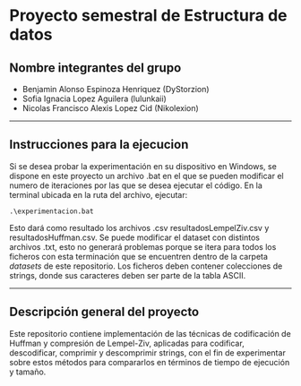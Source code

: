 # Proyecto semestral de Estructura de datos

## Nombre integrantes del grupo
- Benjamin Alonso Espinoza Henriquez (DyStorzion)
- Sofia Ignacia Lopez Aguilera (lulunkaii)
- Nicolas Francisco Alexis Lopez Cid (Nikolexion)
---
## Instrucciones para la ejecucion
Si se desea probar la experimentación en su dispositivo en Windows, se dispone en este proyecto un 
archivo .bat en el que se pueden modificar el numero de iteraciones por las que se desea ejecutar
el código. En la terminal ubicada en la ruta del archivo, ejecutar:

`.\experimentacion.bat`

Esto dará como resultado los archivos .csv resultadosLempelZiv.csv y resultadosHuffman.csv. Se puede modificar
el dataset con distintos archivos .txt, esto no generará problemas porque se itera para todos los ficheros con esta
terminación que se encuentren dentro de la carpeta *datasets* de este repositorio. Los ficheros deben contener
colecciones de strings, donde sus caracteres deben ser parte de la tabla ASCII.

---

## Descripción general del proyecto
Este repositorio contiene implementación de las técnicas de codificación de Huffman y compresión
de Lempel-Ziv, aplicadas para codificar, descodificar, comprimir y descomprimir strings, con el 
fin de experimentar sobre estos métodos para compararlos en términos de tiempo de ejecución y tamaño.
